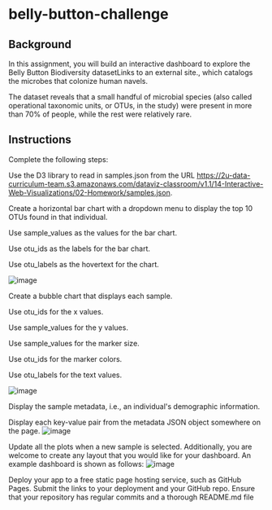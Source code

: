 # belly-button-challenge

## Background
In this assignment, you will build an interactive dashboard to explore the Belly Button Biodiversity datasetLinks to an external site., which catalogs the microbes that colonize human navels.

The dataset reveals that a small handful of microbial species (also called operational taxonomic units, or OTUs, in the study) were present in more than 70% of people, while the rest were relatively rare.

## Instructions
Complete the following steps:

Use the D3 library to read in samples.json from the URL https://2u-data-curriculum-team.s3.amazonaws.com/dataviz-classroom/v1.1/14-Interactive-Web-Visualizations/02-Homework/samples.json.

Create a horizontal bar chart with a dropdown menu to display the top 10 OTUs found in that individual.

Use sample_values as the values for the bar chart.

Use otu_ids as the labels for the bar chart.

Use otu_labels as the hovertext for the chart.

![image](https://user-images.githubusercontent.com/113127015/222930605-524d55b6-cd60-4a2b-b6a5-63af3d929a8a.png)

Create a bubble chart that displays each sample.

Use otu_ids for the x values.

Use sample_values for the y values.

Use sample_values for the marker size.

Use otu_ids for the marker colors.

Use otu_labels for the text values.

![image](https://user-images.githubusercontent.com/113127015/222930628-347df22a-a827-49f8-a84a-65d0cd8b7826.png)

Display the sample metadata, i.e., an individual's demographic information.

Display each key-value pair from the metadata JSON object somewhere on the page.
![image](https://user-images.githubusercontent.com/113127015/222930642-b3d06759-116d-4bfb-bbd9-11234c108413.png)

Update all the plots when a new sample is selected. Additionally, you are welcome to create any layout that you would like for your dashboard. An example dashboard is shown as follows:
![image](https://user-images.githubusercontent.com/113127015/222930648-b15dc1da-a843-4d47-96fd-a03c6aad7d65.png)

Deploy your app to a free static page hosting service, such as GitHub Pages. Submit the links to your deployment and your GitHub repo. Ensure that your repository has regular commits and a thorough README.md file
